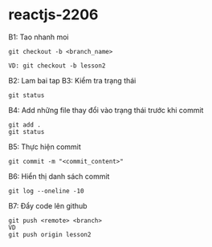 # reactjs-2206

B1: Tao nhanh moi

    git checkout -b <branch_name>

    VD: git checkout -b lesson2

B2: Lam bai tap
B3: Kiểm tra trạng thái

    git status

B4: Add những file thay đổi vào trạng thái trước khi commit

    git add .
    git status

B5: Thực hiện commit

    git commit -m "<commit_content>"

B6: Hiển thị danh sách commit

    git log --oneline -10

B7: Đẩy code lên github

    git push <remote> <branch>
    VD
    git push origin lesson2
